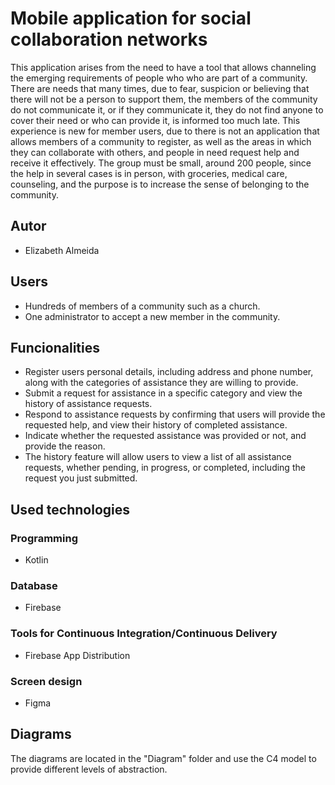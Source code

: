 # Mobile application for social collaboration networks

This application arises from the need to have a tool that allows channeling the emerging requirements of people who who are part of a community. There are needs that many times, due to fear, suspicion or believing that there will not be a person to support them, the members of the community do not communicate it, or if they communicate it, they do not find anyone to cover their need or who can provide it, is informed too much late. This experience is new for member users, due to there is not an application that allows members of a community to register, as well as the areas in which they can collaborate with others, and people in need request help and receive it effectively. The group must be small, around 200 people, since the help in several cases is in person, with groceries, medical care, counseling, and the purpose is to increase the sense of belonging to the community.

## Autor

- Elizabeth Almeida

## Users

- Hundreds of members of a community such as a church.
- One administrator to accept a new member in the community.

## Funcionalities

- Register users personal details, including address and phone number, along with the categories of assistance they are willing to provide.
- Submit a request for assistance in a specific category and view the history of assistance requests.
- Respond to assistance requests by confirming that users will provide the requested help, and view their history of completed assistance.
- Indicate whether the requested assistance was provided or not, and provide the reason.
- The history feature will allow users to view a list of all assistance requests, whether pending, in progress, or completed, including the request you just submitted.

## Used technologies

### Programming
- Kotlin

### Database
- Firebase

### Tools for Continuous Integration/Continuous Delivery
- Firebase App Distribution

### Screen design
- Figma

## Diagrams

The diagrams are located in the "Diagram" folder and use the C4 model to provide different levels of abstraction.

